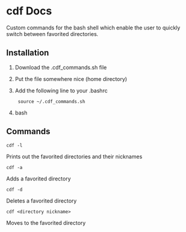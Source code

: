# cdf Docs
Custom commands for the bash shell which enable the user to quickly switch between favorited directories.

## Installation
1. Download the .cdf_commands.sh file
2. Put the file somewhere nice (home directory)
3. Add the following line to your .bashrc

        source ~/.cdf_commands.sh
4. bash

## Commands
    cdf -l
Prints out the favorited directories and their nicknames

    cdf -a
Adds a favorited directory

    cdf -d
Deletes a favorited directory

    cdf <directory nickname>
Moves to the favorited directory
